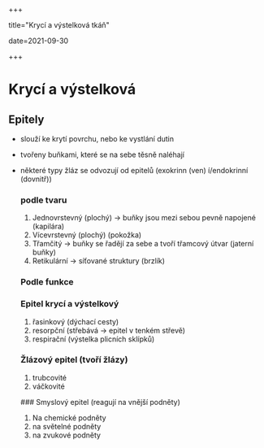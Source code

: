 +++

title="Krycí a výstelková tkáň"

date=2021-09-30

+++

# Krycí a výstelková

## Epitely

- slouží ke krytí povrchu, nebo ke vystlání dutin

- tvořeny buňkami, které se na sebe těsně naléhají

- některé typy žláz se odvozují od epitelů (exokrinn (ven) í/endokrinní (dovnitř))

  ### podle tvaru

  1. Jednovrstevný (plochý) $\to$ buňky jsou mezi sebou pevně napojené (kapilára)
  2. Vícevrstevný (plochý) (pokožka)
  3. Třamčitý $\to$ buňky se řadějí za sebe a tvoří třamcový útvar (jaterní buňky)
  4. Retikulární $\to$ síťované struktury (brzlík)

  ### Podle funkce

  ### Epitel krycí a výstelkový

  1. řasinkový (dýchací cesty)
  2. resorpční (střebává $\to$ epitel v tenkém střevě)
  3. respirační (výstelka plicních sklípků)

  ### Žlázový epitel (tvoří žlázy)

  1. trubcovité
  2. váčkovité

  ### Smyslový epitel (reagují na vnější podněty)

  1. Na chemické podněty
  2. na světelné podněty
  3. na zvukové podněty

